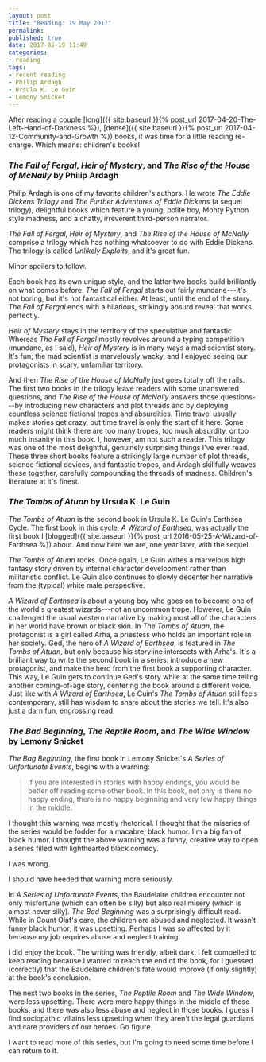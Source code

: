 ```yaml
---
layout: post
title: "Reading: 19 May 2017"
permalink:
published: true
date: 2017-05-19 11:49
categories:
- reading
tags:
- recent reading
- Philip Ardagh
- Ursula K. Le Guin
- Lemony Snicket
---
```


After reading a couple [long]({{ site.baseurl }}{% post_url 2017-04-20-The-Left-Hand-of-Darkness %}), [dense]({{ site.baseurl }}{% post_url 2017-04-12-Community-and-Growth %}) books, it was time for a little reading re-charge. Which means: children's books!

### *The Fall of Fergal*, *Heir of Mystery*, and *The Rise of the House of McNally* by Philip Ardagh

Philip Ardagh is one of my favorite children's authors. He wrote *The Eddie Dickens Trilogy* and *The Further Adventures of Eddie Dickens* (a sequel trilogy), delightful books which feature a young, polite boy, Monty Python style madness, and a chatty, irreverent third-person narrator.

*The Fall of Fergal*, *Heir of Mystery*, and *The Rise of the House of McNally* comprise a trilogy which has nothing whatsoever to do with Eddie Dickens. The trilogy is called *Unlikely Exploits*, and it's great fun.

Minor spoilers to follow.

Each book has its own unique style, and the latter two books build brilliantly on what comes before. *The Fall of Fergal* starts out fairly mundane---it's not boring, but it's not fantastical either. At least, until the end of the story. *The Fall of Fergal* ends with a hilarious, strikingly absurd reveal that works perfectly.

*Heir of Mystery* stays in the territory of the speculative and fantastic. Whereas *The Fall of Fergal* mostly revolves around a typing competition (mundane, as I said), *Heir of Mystery* is in many ways a mad scientist story. It's fun; the mad scientist is marvelously wacky, and I enjoyed seeing our protagonists in scary, unfamiliar territory.

And then *The Rise of the House of McNally* just goes totally off the rails. The first two books in the trilogy leave readers with some unanswered questions, and *The Rise of the House of McNally* answers those questions---by introducing new characters and plot threads and by deploying countless science fictional tropes and absurdities. Time travel usually makes stories get crazy, but time travel is only the start of it here. Some readers might think there are too many tropes, too much absurdity, or too much insanity in this book. I, however, am not such a reader. This trilogy was one of the most delightful, genuinely surprising things I've ever read. These three short books feature a strikingly large number of plot threads, science fictional devices, and fantastic tropes, and Ardagh skillfully weaves these together, carefully compounding the threads of madness. Children's literature at it's finest.

### *The Tombs of Atuan* by Ursula K. Le Guin

*The Tombs of Atuan* is the second book in Ursula K. Le Guin's Earthsea Cycle. The first book in this cycle, *A Wizard of Earthsea*, was actually the first book I [blogged]({{ site.baseurl }}{% post_url 2016-05-25-A-Wizard-of-Earthsea %}) about. And now here we are, one year later, with the sequel.

*The Tombs of Atuan* rocks. Once again, Le Guin writes a marvelous high fantasy story driven by internal character development rather than militaristic conflict. Le Guin also continues to slowly decenter her narrative from the (typical) white male perspective.

*A Wizard of Earthsea* is about a young boy who goes on to become one of the world's greatest wizards---not an uncommon trope. However, Le Guin challenged the usual western narrative by making most all of the characters in her world have brown or black skin. In *The Tombs of Atuan*, the protagonist is a girl called Arha, a priestess who holds an important role in her society. Ged, the hero of *A Wizard of Earthsea*, is featured in *The Tombs of Atuan*, but only because his storyline intersects with Arha's. It's a brilliant way to write the second book in a series: introduce a new protagonist, and make the hero from the first book a supporting character. This way, Le Guin gets to continue Ged's story while at the same time telling another coming-of-age story, centering the book around a different voice. Just like with *A Wizard of Earthsea*, Le Guin's *The Tombs of Atuan* still feels contemporary, still has wisdom to share about the stories we tell. It's also just a darn fun, engrossing read.

### *The Bad Beginning*, *The Reptile Room*, and *The Wide Window* by Lemony Snicket

*The Bag Beginning*, the first book in Lemony Snicket's *A Series of Unfortunate Events*, begins with a warning:

> If you are interested in stories with happy endings, you would be better off reading some other book. In this book, not only is there no happy ending, there is no happy beginning and very few happy things in the middle.

I thought this warning was mostly rhetorical. I thought that the miseries of the series would be fodder for a macabre, black humor. I'm a big fan of black humor. I thought the above warning was a funny, creative way to open a series filled with lighthearted black comedy.

I was wrong.

I should have heeded that warning more seriously.

In *A Series of Unfortunate Events*, the Baudelaire children encounter not only misfortune (which can often be silly) but also real misery (which is almost never silly). *The Bad Beginning* was a surprisingly difficult read. While in Count Olaf's care, the children are abused and neglected. It wasn't funny black humor; it was upsetting. Perhaps I was so affected by it because my job requires abuse and neglect training.

I did enjoy the book. The writing was friendly, albeit dark. I felt compelled to keep reading because I wanted to reach the end of the book, for I guessed (correctly) that the Baudelaire children's fate would improve (if only slightly) at the book's conclusion.

The next two books in the series, *The Reptile Room* and *The Wide Window*, were less upsetting. There were more happy things in the middle of those books, and there was also less abuse and neglect in those books. I guess I find sociopathic villains less upsetting when they aren't the legal guardians and care providers of our heroes. Go figure.

I want to read more of this series, but I'm going to need some time before I can return to it.
